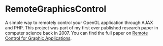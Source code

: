 # RemoteGraphicsControl
A simple way to remotely control your OpenGL application through AJAX and PHP. This project was part of my first ever published research paper in computer science back in 2007. You can find the full paper on [Remote Control for Graphic Applications](https://ieeexplore.ieee.org/document/4438114).
